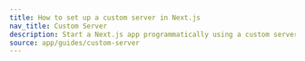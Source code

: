 ```yaml
---
title: How to set up a custom server in Next.js
nav_title: Custom Server
description: Start a Next.js app programmatically using a custom server.
source: app/guides/custom-server
---
```

